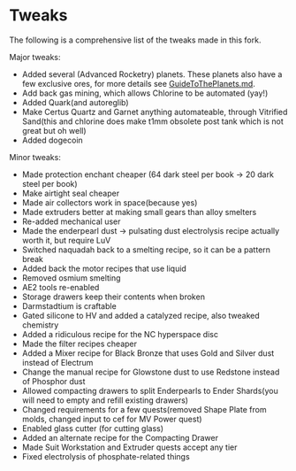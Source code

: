 # Tweaks
The following is a comprehensive list of the tweaks made in this fork.


Major tweaks:
* Added several (Advanced Rocketry) planets. These planets also have a few exclusive ores, for more details see [GuideToThePlanets.md](GuideToThePlanets.md).
* Add back gas mining, which allows Chlorine to be automated (yay!)
* Added Quark(and autoreglib)
* Make Certus Quartz and Garnet anything automateable, through Vitrified Sand(this and chlorine does make t1mm obsolete post tank which is not great but oh well)
* Added dogecoin

Minor tweaks:
* Made protection enchant cheaper (64 dark steel per book -> 20 dark steel per book)
* Make airtight seal cheaper
* Made air collectors work in space(because yes)
* Made extruders better at making small gears than alloy smelters
* Re-added mechanical user
* Made the enderpearl dust -> pulsating dust electrolysis recipe actually worth it, but require LuV
* Switched naquadah back to a smelting recipe, so it can be a pattern break
* Added back the motor recipes that use liquid
* Removed osmium smelting
* AE2 tools re-enabled
* Storage drawers keep their contents when broken
* Darmstadtium is craftable
* Gated silicone to HV and added a catalyzed recipe, also tweaked chemistry
* Added a ridiculous recipe for the NC hyperspace disc
* Made the filter recipes cheaper
* Added a Mixer recipe for Black Bronze that uses Gold and Silver dust instead of Electrum
* Change the manual recipe for Glowstone dust to use Redstone instead of Phosphor dust
* Allowed compacting drawers to split Enderpearls to Ender Shards(you will need to empty and refill existing drawers)
* Changed requirements for a few quests(removed Shape Plate from molds, changed input to cef for MV Power quest)
* Enabled glass cutter (for cutting glass)
* Added an alternate recipe for the Compacting Drawer
* Made Suit Workstation and Extruder quests accept any tier
* Fixed electrolysis of phosphate-related things
